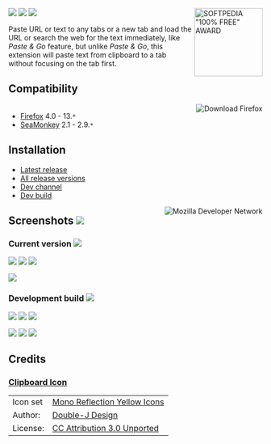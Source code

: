 <a href='http://mac.softpedia.com/progClean/Paste-to-Tab-and-Go-Clean-33393.html' title='Softpedia guarantees that Paste to Tab and Go is 100% Free, which means it does not contain any form of malware, including but not limited to: spyware, viruses, trojans and backdoors.'><img src='http://mac.softpedia.com/base_img/softpedia_free_award_f.gif' alt='SOFTPEDIA "100% FREE" AWARD' border='0' align='right' width='135' /></a>
[![](https://si0.twimg.com/a/1309282244/images/goodies/tweetn.png)](http://twitter.com/share?text=Paste+to+Tab+and+Go+%23Firefox+extension&related=zoolcar9:Paste+to+Tab+and+Go+developer)
[![](http://api.flattr.com/button/flattr-badge-large.png)](http://flattr.com/thing/722279/Paste-to-Tab-and-Go-add-on-for-Firefox)
[![](http://zoolcar9.lhukie.net/images/paypal/?.png)](https://addons.mozilla.org/addon/paste-to-tab-and-go/developers?src=external-home)

Paste URL or text to any tabs or a new tab and load the URL or search the web for the text immediately, like _Paste & Go_ feature, but unlike _Paste & Go_, this extension will paste text from clipboard to a tab without focusing on the tab first.

## Compatibility ##
<a href='http://affiliates.mozilla.org/link/banner/9337' title='Download: Fast, Fun, Awesome'><img src='http://affiliates.mozilla.org/media/uploads/banners/fd4b8f93cb98d8776bdda2220065fef3c62b74a3.png' alt='Download Firefox' border='0' align='right' /><img src='http://affiliates.mozilla.org/link/banner/9337?.png' width='1' height='1' /></a>
  * [Firefox](http://www.mozilla.org/firefox) 4.0 - 13.`*`
  * [SeaMonkey](http://www.seamonkey-project.org/) 2.1 - 2.9.`*`

## Installation ##
  * [Latest release](https://addons.mozilla.org/addon/paste-to-tab-and-go/?src=external-home)
  * [All release versions](https://addons.mozilla.org/addon/paste-to-tab-and-go/versions)
  * [Dev channel](https://addons.mozilla.org/addon/paste-to-tab-and-go/?src=external-home#beta-channel)
  * [Dev build](https://pastetotab.googlecode.com/svn/xpi/pastetotab-devbuild.xpi)

<a href='https://developer.mozilla.org/web/?WT.mc_id=mdn38' title='MDN (Mozilla Developer Network) is your Web Developer Toolbox for docs, demos and more on HTML, CSS, JavaScript and other Web standards and open technologies.'><img src='https://developer.mozilla.org/media/img/promote/promobutton_mdn38.png' alt='Mozilla Developer Network' align='right' /></a>
## Screenshots [![](http://www.gstatic.com/codesite/ph/images/tearoff_icon.gif)](https://picasaweb.google.com/zoolcar9/PasteToTabAndGo) ##

### Current version [![](http://www.gstatic.com/codesite/ph/images/dl_arrow.gif)](https://addons.mozilla.org/addon/paste-to-tab-and-go/?src=external-home) ###
[![](https://lh3.googleusercontent.com/-AHU5bx8Te0g/T2lsKcl0tNI/AAAAAAAAB_Y/Tlwwa5yBlDM/s200/paste-to-tab.png)](https://picasaweb.google.com/zoolcar9/PasteToTabAndGo#5722223728280253650)
[![](https://lh4.googleusercontent.com/-k47Jyy_-IOM/T2lsIa2tU_I/AAAAAAAAB_Q/KrNUNQqe5RE/s200/paste-to-new-tab.png)](https://picasaweb.google.com/zoolcar9/PasteToTabAndGo#5722223693454463986)
[![](https://lh3.googleusercontent.com/-PJaL1hiU-ys/T3ImOvKKvUI/AAAAAAAACEQ/l8ZrB71Sf74/s200/paste-to-new-tab-and-go.png)](https://picasaweb.google.com/zoolcar9/PasteToTabAndGo#5724680110960459074)

[![](https://lh5.googleusercontent.com/-0FSb0xJDqgg/T5nBhgxdCvI/AAAAAAAACgw/AyORNYINDwg/s200/searchbar--paste-to-new-tab-and-search.png)](https://picasaweb.google.com/zoolcar9/PasteToTabAndGo#5735828381910239986)

### Development build [![](http://www.gstatic.com/codesite/ph/images/dl_arrow.gif)](https://pastetotab.googlecode.com/svn/xpi/pastetotab-devbuild.xpi) ###
[![](https://lh3.googleusercontent.com/-6i2oPaEq-Rk/T58EPOEvjuI/AAAAAAAACik/N4dh5zwhQcI/s200/urlbar--paste-text-and-go.png)](https://picasaweb.google.com/zoolcar9/PasteToTabAndGo#5737309109815840482)
[![](https://lh5.googleusercontent.com/-nF-sUmDPdYw/T5m-o81QnNI/AAAAAAAACgQ/IqKrSOqIocU/s200/addons-manager.png)](https://picasaweb.google.com/zoolcar9/PasteToTabAndGo#5735825211166596306)
[![](https://lh3.googleusercontent.com/-RAK7pIVkZRo/T5m-vu931wI/AAAAAAAACgQ/fJUsEsQSkzQ/s200/addons-manager-inline-options.png)](https://picasaweb.google.com/zoolcar9/PasteToTabAndGo#5735825327703709442)

[![](https://lh3.googleusercontent.com/-BS6sB3sp9JE/T5m-xw7OFjI/AAAAAAAACgQ/Rmdiy8HO43w/s200/appmenu-options.png)](https://picasaweb.google.com/zoolcar9/PasteToTabAndGo#5735825362589193778)
[![](https://lh3.googleusercontent.com/-aqSqYVtd01E/T5m-0J258oI/AAAAAAAACgQ/bVM0HoLMFiM/s200/tools-options.png)](https://picasaweb.google.com/zoolcar9/PasteToTabAndGo#5735825403641721474)
[![](https://lh5.googleusercontent.com/-zgZBOHR46mQ/T5u-oBNl6LI/AAAAAAAAChM/qySRqaK6k5U/s200/options.png)](https://picasaweb.google.com/zoolcar9/PasteToTabAndGo#5736388145115949234)

## Credits ##
### [Clipboard Icon](http://www.softicons.com/free-icons/toolbar-icons/mono-reflection-yellow-icons-by-double-j-design/clipboard-icon) ###
<table>
<tbody>
<tr>
<td>Icon set</td>
<td><a href='http://www.softicons.com/free-icons/toolbar-icons/mono-reflection-yellow-icons-by-double-j-design'>Mono Reflection Yellow Icons</a></td>
</tr>
<tr>
<td>Author:</td>
<td><a href='http://www.softicons.com/free-icons/designers/double-j-design'>Double-J Design</a></td>
</tr>
<tr>
<td>License:</td>
<td><a href='http://creativecommons.org/licenses/by/3.0/'>CC Attribution 3.0 Unported</a></td>
</tr>
</tbody>
</table>